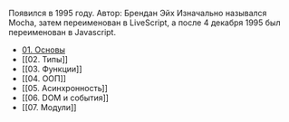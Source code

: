 Появился в 1995 году.
Автор: Брендан Эйх
Изначально назывался Mocha, затем переименован в  LiveScript, а после 4 декабря 1995 был переименован в Javascript.

- [01. Основы](Javascript/01.%20Основы.md)
- [[02. Типы]]
- [[03. Функции]]
- [[04. ООП]]
- [[05. Асинхронность]]
- [[06. DOM и события]]
- [[07. Модули]]
